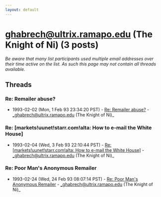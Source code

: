 ```yaml
---
layout: default
---
```


# ghabrech@ultrix.ramapo.edu (The Knight of Ni) (3 posts)

_Be aware that many list participants used multiple email addresses over their time active on the list. As such this page may not contain all threads available._

## Threads

### Re: Remailer abuse?
+ 1993-02-02 (Mon, 1 Feb 93 23:34:20 PST) - [Re: Remailer abuse?](/archive/1993/02/a147244d9b61de9eae4c17a815b40d17b322c85259b080d71c1da9b7b116b152) - _ghabrech@ultrix.ramapo.edu (The Knight of Ni)_

### Re:  [markets!uunet!starr.com!alta: How to e-mail the White House]
+ 1993-02-04 (Wed, 3 Feb 93 22:10:44 PST) - [Re:  [markets!uunet!starr.com!alta: How to e-mail the White House]](/archive/1993/02/51cff21a90b03140aa1d1ac1179d2f99604e7c2394fbbfe244833d0494ab0210) - _ghabrech@ultrix.ramapo.edu (The Knight of Ni)_

### Re: Poor Man's Anonymous Remailer
+ 1993-02-24 (Wed, 24 Feb 93 08:07:14 PST) - [Re: Poor Man's Anonymous Remailer](/archive/1993/02/57c7c152df153b1f3328f7019b53b60d9682e253e83f614e93cfd77fe091c2e6) - _ghabrech@ultrix.ramapo.edu (The Knight of Ni)_

